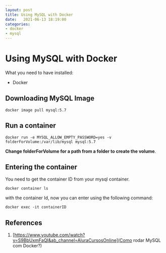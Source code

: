 ```yaml
---
layout: post
title: Using MySQL with Docker
date:   2021-06-13 18:19:00
categories: 
- docker
- mysql
---
```


# Using MySQL with Docker

What you need to have installed:

 - Docker

## Downloading MySQL Image

```docker
docker image pull mysql:5.7
```

## Run a container

```docker
docker run -e MYSQL_ALLOW_EMPTY_PASSWORD=yes -v folderForVolume:/var/lib/mysql mysql:5.7
```

**Change folderForVolume for a path from a folder to create the volume**.

## Entering the container

You need to get the container ID from your mysql container.
```docker
docker container ls
```

with the container Id, now you can enter using the following command:

```docker
docker exec -it containerID
```


## References

1. [https://www.youtube.com/watch?v=S9BbUxmFaQI&ab_channel=AluraCursosOnline](Como rodar MySQL com Docker?)
